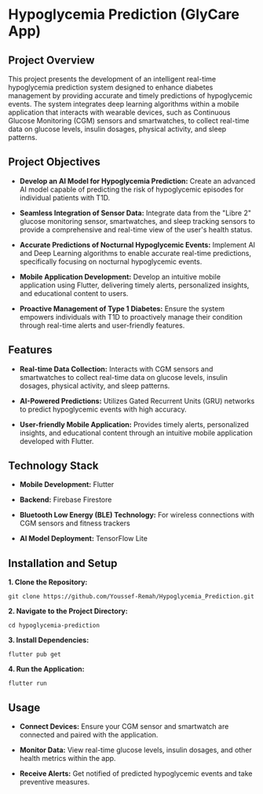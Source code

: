 # Hypoglycemia Prediction (GlyCare App)

## Project Overview
This project presents the development of an intelligent real-time hypoglycemia prediction system designed to enhance diabetes management by providing accurate and timely predictions of hypoglycemic events. The system integrates deep learning algorithms within a mobile application that interacts with wearable devices, such as Continuous Glucose Monitoring (CGM) sensors and smartwatches, to collect real-time data on glucose levels, insulin dosages, physical activity, and sleep patterns.

## Project Objectives
- **Develop an AI Model for Hypoglycemia Prediction:** Create an advanced AI model capable of predicting the risk of hypoglycemic episodes for individual patients with T1D.

- **Seamless Integration of Sensor Data:** Integrate data from the "Libre 2" glucose monitoring sensor, smartwatches, and sleep tracking sensors to provide a comprehensive and real-time view of the user's health status.

- **Accurate Predictions of Nocturnal Hypoglycemic Events:** Implement AI and Deep Learning algorithms to enable accurate real-time predictions, specifically focusing on nocturnal hypoglycemic events.

- **Mobile Application Development:** Develop an intuitive mobile application using Flutter, delivering timely alerts, personalized insights, and educational content to users.

- **Proactive Management of Type 1 Diabetes:** Ensure the system empowers individuals with T1D to proactively manage their condition through real-time alerts and user-friendly features.

## Features
- **Real-time Data Collection:** Interacts with CGM sensors and smartwatches to collect real-time data on glucose levels, insulin dosages, physical activity, and sleep patterns.

- **AI-Powered Predictions:** Utilizes Gated Recurrent Units (GRU) networks to predict hypoglycemic events with high accuracy.

- **User-friendly Mobile Application:** Provides timely alerts, personalized insights, and educational content through an intuitive mobile application developed with Flutter.

## Technology Stack
- **Mobile Development:** Flutter

- **Backend:** Firebase Firestore

- **Bluetooth Low Energy (BLE) Technology:** For wireless connections with CGM sensors and fitness trackers

- **AI Model Deployment:** TensorFlow Lite

## Installation and Setup
**1. Clone the Repository:**

`git clone https://github.com/Youssef-Remah/Hypoglycemia_Prediction.git`

**2. Navigate to the Project Directory:**

`cd hypoglycemia-prediction`

**3. Install Dependencies:**

`flutter pub get`

**4. Run the Application:**

`flutter run`

## Usage
- **Connect Devices:** Ensure your CGM sensor and smartwatch are connected and paired with the application.

- **Monitor Data:** View real-time glucose levels, insulin dosages, and other health metrics within the app.

- **Receive Alerts:** Get notified of predicted hypoglycemic events and take preventive measures.
